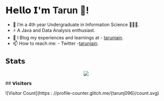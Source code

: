 # 𝗛𝗲𝗹𝗹𝗼 𝗜'𝗺 Tarun 👋!
- 🔭 I’m a 4th year Undergraduate in Information Science 👨🏻‍💻. 
- ⚡ A Java and Data Analysis enthusiast.
- 🌱 I Blog my experiences and learnings at - [tarunjain](https://tarunjain.hashnode.dev/). 
- 📫 How to reach me: - Twitter -[tarunjain](https://twitter.com/i_amtarunjain).

## 𝗦𝘁𝗮𝘁𝘀
</p>
<p align="center">
  <img src ="https://github-readme-stats.vercel.app/api?username=tarunj096&show_icons=true&count_private=true&theme=default&hide_border=true&hide=issues,contribs&include_all_commits=true">
</p>
## 𝗩𝗶𝘀𝗶𝘁𝗼𝗿𝘀

![Visitor Count](https : //profile-counter.glitch.me/{tarunj096}/count.svg)

<!--
**tarunj096/tarunj096** is a ✨ _special_ ✨ repository because its `README.md` (this file) appears on your GitHub profile.

Here are some ideas to get you started:

- 🔭 I’m currently working on ...
- 🌱 I’m currently learning ...
- 👯 I’m looking to collaborate on ...
- 🤔 I’m looking for help with ...
- 💬 Ask me about ...
- 📫 How to reach me: ...
- 😄 Pronouns: ...
- ⚡ Fun fact: ...
-->
